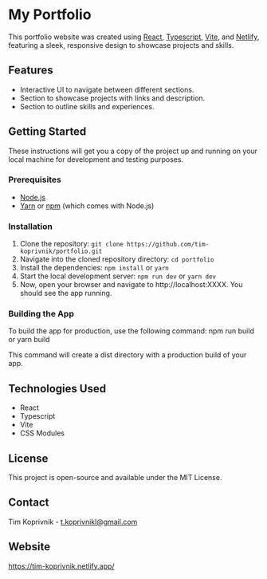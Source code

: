 # My Portfolio

This portfolio website was created using [React](https://reactjs.org/), [Typescript](https://www.typescriptlang.org/), [Vite](https://vitejs.dev/), and [Netlify](https://www.netlify.com/), featuring a sleek, responsive design to showcase projects and skills.

## Features

- Interactive UI to navigate between different sections.
- Section to showcase projects with links and description.
- Section to outline skills and experiences.

## Getting Started

These instructions will get you a copy of the project up and running on your local machine for development and testing purposes.

### Prerequisites

- [Node.js](https://nodejs.org/en/download/)
- [Yarn](https://yarnpkg.com/getting-started/install) or [npm](https://www.npmjs.com/get-npm) (which comes with Node.js)

### Installation

1. Clone the repository: `git clone https://github.com/tim-koprivnik/portfolio.git`
2. Navigate into the cloned repository directory: `cd portfolio`
3. Install the dependencies: `npm install` or `yarn`
4. Start the local development server: `npm run dev` or `yarn dev`
5. Now, open your browser and navigate to http://localhost:XXXX. You should see the app running.

### Building the App

To build the app for production, use the following command: npm run build or yarn build

This command will create a dist directory with a production build of your app.

## Technologies Used

- React
- Typescript
- Vite
- CSS Modules

## License

This project is open-source and available under the MIT License.

## Contact

Tim Koprivnik - t.koprivnikl@gmail.com

## Website

https://tim-koprivnik.netlify.app/
